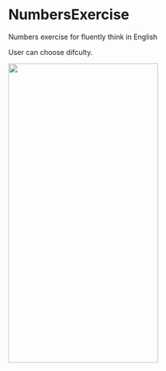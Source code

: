 # NumbersExercise
Numbers exercise for fluently think in English

  User can choose difculty.

<img src="https://github.com/BarkinSungu/NumbersExercise/assets/73184442/5718785f-0c17-4f73-a253-2d469dd806e9"  width="300" height="600" />
